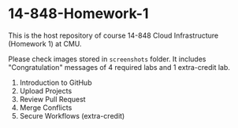 # 14-848-Homework-1
This is the host repository of course 14-848 Cloud Infrastructure (Homework 1) at CMU.

Please check images stored in `screenshots` folder. It includes "Congratulation" messages of 4 required labs and 1 extra-credit lab.

1. Introduction to GitHub
2. Upload Projects
3. Review Pull Request
4. Merge Conflicts
5. Secure Workflows (extra-credit)

